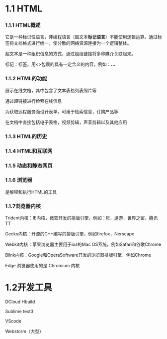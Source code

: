 # 1.1 HTML

### 1.1.1 HTML概述

它是一种标识性语言，非编程语言（超文本**标记语言**）不能使用逻辑运算。通过标签将文档格式进行统一，使分散的网络资源连接为一个逻辑整体。

超文本是一种组织信息的方式，通过超级链接将多种媒介关联起来。

标记：标签。用<>包裹的具有一定含义的内容，例如：**<strong>...</strong>**

### 1.1.2 HTML的功能

展示在线文档，其中包含了文本表格列表照片等

通过超链接进行检索在线信息

为获取远程服务而设计表单，可用于检索信息，订购产品等

在文档中直接包括电子表格，视频剪辑，声音剪辑以及其他应用

### 1.1.3 HTML的历史

###  1.1.4 HTML和互联网

### 1.1.5 动态和静态网页

### 1.1.6 浏览器

是解释和执行HTML的工具

### 1.1.7浏览器内核

Trident内核：IE内核，微软开发的排版引擎，例如：IE，遨游，世界之窗，腾讯TT

Gecko内核：开源的C++编写的排版引擎，例如firefox，Nerscape

Webkit内核：苹果浏览器主要用于ios的Mac OS系统，例如Safari和谷歌Chrome

Blink内核：Google和OperaSoftware开发的浏览器排版引擎，例如Chrome

Edge 浏览器使用的是 Chromium 内核



# 1.2开发工具

DCloud Hbuild

Sublime text3

VScode

Webstorm（大型）

